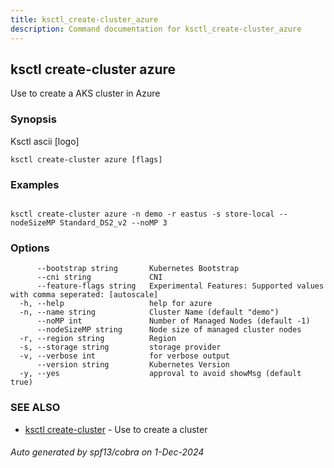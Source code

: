 ```yaml
---
title: ksctl_create-cluster_azure
description: Command documentation for ksctl_create-cluster_azure
---
```


## ksctl create-cluster azure

Use to create a AKS cluster in Azure

### Synopsis

Ksctl ascii [logo]

```
ksctl create-cluster azure [flags]
```

### Examples

```

ksctl create-cluster azure -n demo -r eastus -s store-local --nodeSizeMP Standard_DS2_v2 --noMP 3

```

### Options

```
      --bootstrap string       Kubernetes Bootstrap
      --cni string             CNI
      --feature-flags string   Experimental Features: Supported values with comma seperated: [autoscale]
  -h, --help                   help for azure
  -n, --name string            Cluster Name (default "demo")
      --noMP int               Number of Managed Nodes (default -1)
      --nodeSizeMP string      Node size of managed cluster nodes
  -r, --region string          Region
  -s, --storage string         storage provider
  -v, --verbose int            for verbose output
      --version string         Kubernetes Version
  -y, --yes                    approval to avoid showMsg (default true)
```

### SEE ALSO

* [ksctl create-cluster](ksctl_create-cluster.md)	 - Use to create a cluster

###### Auto generated by spf13/cobra on 1-Dec-2024
